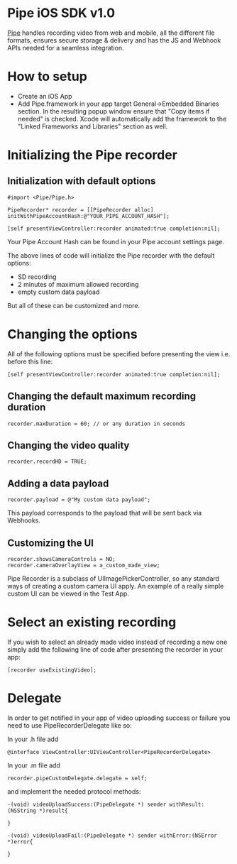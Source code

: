 # Pipe iOS SDK v1.0

[Pipe](https://addpipe.com/) handles recording video from web and mobile, all the different file formats, ensures secure storage & delivery and has the JS and Webhook APIs needed for a seamless integration.

# How to setup
* Create an iOS App
* Add Pipe.framework in your app target General->Embedded Binaries section.  In the resulting popup window ensure that "Copy items if needed" is checked.  Xcode will automatically add the framework to the "Linked Frameworks and Libraries" section as well.

# Initializing the Pipe recorder

## Initialization with default options

```
#import <Pipe/Pipe.h>

PipeRecorder* recorder = [[PipeRecorder alloc] initWithPipeAccountHash:@"YOUR_PIPE_ACCOUNT_HASH"];

[self presentViewController:recorder animated:true completion:nil];
```
Your Pipe Account Hash can be found in your Pipe account settings page.

The above lines of code will initialize the Pipe recorder with the default options:
* SD recording
* 2 minutes of maximum allowed recording
* empty custom data payload

But all of these can be customized and more.

# Changing the options

All of the following options must be specified before presenting the view i.e. before this line:

```
[self presentViewController:recorder animated:true completion:nil];
```

## Changing the default maximum recording duration

```
recorder.maxDuration = 60; // or any duration in seconds

```

## Changing the video quality

```
recorder.recordHD = TRUE;
```

## Adding a data payload

```
recorder.payload = @"My custom data payload";
```

This payload corresponds to the payload that will be sent back via Webhooks.

## Customizing the UI

```
recorder.showsCameraControls = NO;
recorder.cameraOverlayView = a_custom_made_view;
```

Pipe Recorder is a subclass of UIImagePickerController, so any standard ways of creating a custom camera UI apply. An example of a really simple custom UI can be viewed in the Test App.

# Select an existing recording

If you wish to select an already made video instead of recording a new one simply add the following line of code after presenting the recorder in your app:

```
[recorder useExistingVideo];
```

# Delegate

In order to get notified in your app of video uploading success or failure you need to use PipeRecorderDelegate like so:

In your .h file add

```
@interface ViewController:UIViewController<PipeRecorderDelegate>

```

In your .m file add

```
recorder.pipeCustomDelegate.delegate = self;
```

and implement the needed protocol methods:

```
-(void) videoUploadSuccess:(PipeDelegate *) sender withResult:(NSString *)result{

}

-(void) videoUploadFail:(PipeDelegate *) sender withError:(NSError *)error{

}

```
